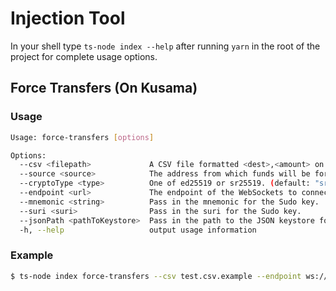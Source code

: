 # Injection Tool

In your shell type `ts-node index --help` after running `yarn` in the root of the project for complete usage options.

## Force Transfers (On Kusama)

### Usage

```sh
Usage: force-transfers [options]

Options:
  --csv <filepath>             A CSV file formatted <dest>,<amount> on each line.
  --source <source>            The address from which funds will be force transferred from.
  --cryptoType <type>          One of ed25519 or sr25519. (default: "sr25519")
  --endpoint <url>             The endpoint of the WebSockets to connect with. (default: "wss://canary-4.kusama.network")
  --mnemonic <string>          Pass in the mnemonic for the Sudo key.
  --suri <suri>                Pass in the suri for the Sudo key.
  --jsonPath <pathToKeystore>  Pass in the path to the JSON keystore for the Sudo key.
  -h, --help                   output usage information
```

### Example

```sh
$ ts-node index force-transfers --csv test.csv.example --endpoint ws://localhost:9944 --suri '//Alice' --source 5GrwvaEF5zXb26Fz9rcQpDWS57CtERHpNehXCPcNoHGKutQY
```
